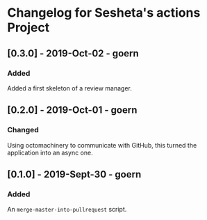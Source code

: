 # Changelog for Sesheta's actions Project

## [0.3.0] - 2019-Oct-02 - goern

### Added

Added a first skeleton of a review manager.

## [0.2.0] - 2019-Oct-01 - goern

### Changed

Using octomachinery to communicate with GitHub, this turned the application into an async one.

## [0.1.0] - 2019-Sept-30 - goern

### Added

An `merge-master-into-pullrequest` script.
